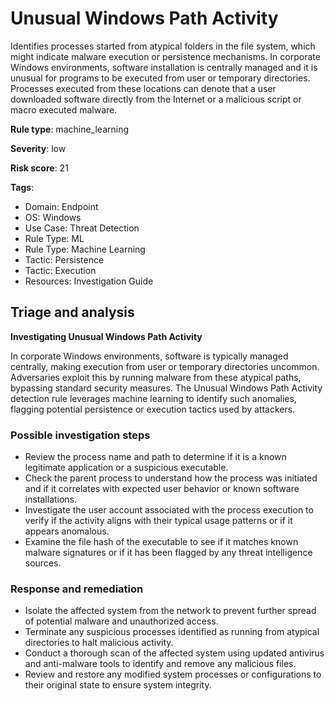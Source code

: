 # Unusual Windows Path Activity

Identifies processes started from atypical folders in the file system, which might indicate malware execution or persistence mechanisms. In corporate Windows environments, software installation is centrally managed and it is unusual for programs to be executed from user or temporary directories. Processes executed from these locations can denote that a user downloaded software directly from the Internet or a malicious script or macro executed malware.

**Rule type**: machine_learning

**Severity**: low

**Risk score**: 21

**Tags**:

- Domain: Endpoint
- OS: Windows
- Use Case: Threat Detection
- Rule Type: ML
- Rule Type: Machine Learning
- Tactic: Persistence
- Tactic: Execution
- Resources: Investigation Guide

## **Triage and analysis**

**Investigating Unusual Windows Path Activity**

In corporate Windows environments, software is typically managed centrally, making execution from user or temporary directories uncommon. Adversaries exploit this by running malware from these atypical paths, bypassing standard security measures. The Unusual Windows Path Activity detection rule leverages machine learning to identify such anomalies, flagging potential persistence or execution tactics used by attackers.

### **Possible investigation steps**

- Review the process name and path to determine if it is a known legitimate application or a suspicious executable.
- Check the parent process to understand how the process was initiated and if it correlates with expected user behavior or known software installations.
- Investigate the user account associated with the process execution to verify if the activity aligns with their typical usage patterns or if it appears anomalous.
- Examine the file hash of the executable to see if it matches known malware signatures or if it has been flagged by any threat intelligence sources.

### **Response and remediation**

- Isolate the affected system from the network to prevent further spread of potential malware and unauthorized access.
- Terminate any suspicious processes identified as running from atypical directories to halt malicious activity.
- Conduct a thorough scan of the affected system using updated antivirus and anti-malware tools to identify and remove any malicious files.
- Review and restore any modified system processes or configurations to their original state to ensure system integrity.